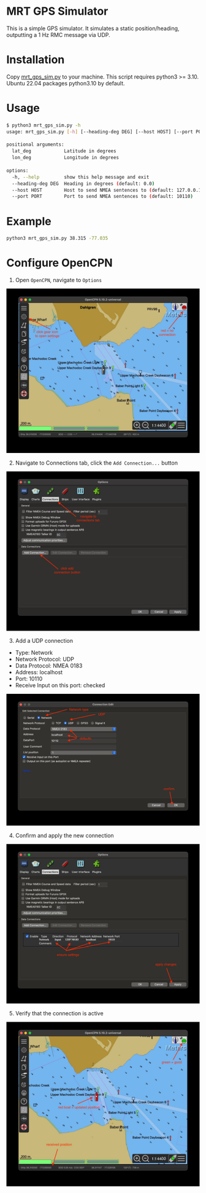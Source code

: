 # MRT GPS Simulator

This is a simple GPS simulator. It simulates a static position/heading,
outputting a 1 Hz RMC message via UDP.

# Installation

Copy [mrt_gps_sim.py](mrt_gps_sim.py) to your machine. This script requires python3 >= 3.10.
Ubuntu 22.04 packages python3.10 by default.

# Usage

```bash
$ python3 mrt_gps_sim.py -h
usage: mrt_gps_sim.py [-h] [--heading-deg DEG] [--host HOST] [--port PORT] lat_deg lon_deg

positional arguments:
  lat_deg            Latitude in degrees
  lon_deg            Longitude in degrees

options:
  -h, --help         show this help message and exit
  --heading-deg DEG  Heading in degrees (default: 0.0)
  --host HOST        Host to send NMEA sentences to (default: 127.0.0.1)
  --port PORT        Port to send NMEA sentences to (default: 10110)
```

# Example

```bash
python3 mrt_gps_sim.py 38.315 -77.035
```

# Configure OpenCPN

1. Open `OpenCPN`, navigate to `Options`

![Open Options](images/01-start.jpg "Open Options")

2. Navigate to Connections tab, click the `Add Connection...` button

![Select Connections](images/02-add-connection.jpg "Select Connections")

3. Add a UDP connection

- Type: Network
- Network Protocol: UDP
- Data Protocol: NMEA 0183
- Address: localhost
- Port: 10110
- Receive Input on this port: checked

![Add a UDP connection](images/03-add-udp.jpg "Add a UDP connection")

4. Confirm and apply the new connection

![Confirm and apply](images/04-confirm.jpg "Confirm and apply")

5. Verify that the connection is active

![Verify connection](images/05-verify.jpg "Verify connection")
